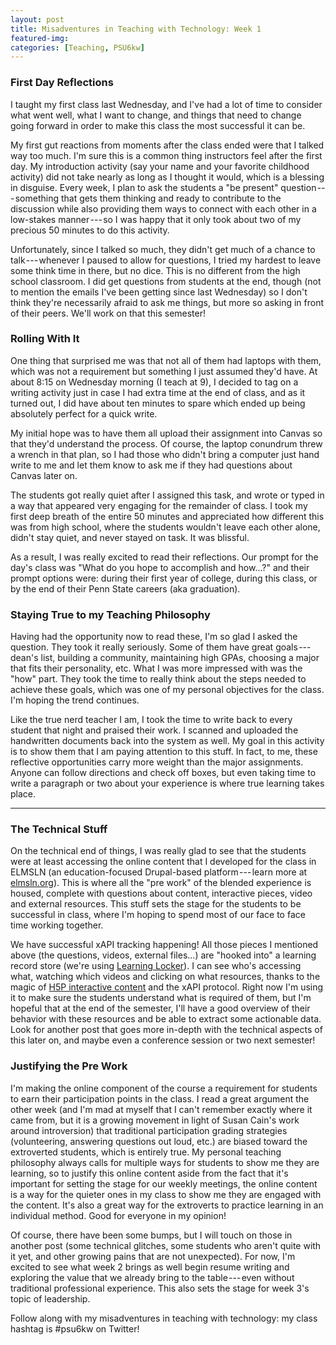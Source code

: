 ```yaml
---
layout: post
title: Misadventures in Teaching with Technology: Week 1
featured-img: 
categories: [Teaching, PSU6kw]
---
```


### First Day Reflections

I taught my first class last Wednesday, and I've had a lot of time to consider what went well, what I want to change, and things that need to change going forward in order to make this class the most successful it can be.

My first gut reactions from moments after the class ended were that I talked way too much. I'm sure this is a common thing instructors feel after the first day. My introduction activity (say your name and your favorite childhood activity) did not take nearly as long as I thought it would, which is a blessing in disguise. Every week, I plan to ask the students a "be present" question --- something that gets them thinking and ready to contribute to the discussion while also providing them ways to connect with each other in a low-stakes manner --- so I was happy that it only took about two of my precious 50 minutes to do this activity.

Unfortunately, since I talked so much, they didn't get much of a chance to talk --- whenever I paused to allow for questions, I tried my hardest to leave some think time in there, but no dice. This is no different from the high school classroom. I did get questions from students at the end, though (not to mention the emails I've been getting since last Wednesday) so I don't think they're necessarily afraid to ask me things, but more so asking in front of their peers. We'll work on that this semester!

### Rolling With It

One thing that surprised me was that not all of them had laptops with them, which was not a requirement but something I just assumed they'd have. At about 8:15 on Wednesday morning (I teach at 9), I decided to tag on a writing activity just in case I had extra time at the end of class, and as it turned out, I did have about ten minutes to spare which ended up being absolutely perfect for a quick write.

My initial hope was to have them all upload their assignment into Canvas so that they'd understand the process. Of course, the laptop conundrum threw a wrench in that plan, so I had those who didn't bring a computer just hand write to me and let them know to ask me if they had questions about Canvas later on.

The students got really quiet after I assigned this task, and wrote or typed in a way that appeared very engaging for the remainder of class. I took my first deep breath of the entire 50 minutes and appreciated how different this was from high school, where the students wouldn't leave each other alone, didn't stay quiet, and never stayed on task. It was blissful.

As a result, I was really excited to read their reflections. Our prompt for the day's class was "What do you hope to accomplish and how...?" and their prompt options were: during their first year of college, during this class, or by the end of their Penn State careers (aka graduation).

### Staying True to my Teaching Philosophy

Having had the opportunity now to read these, I'm so glad I asked the question. They took it really seriously. Some of them have great goals --- dean's list, building a community, maintaining high GPAs, choosing a major that fits their personality, etc. What I was more impressed with was the "how" part. They took the time to really think about the steps needed to achieve these goals, which was one of my personal objectives for the class. I'm hoping the trend continues.

Like the true nerd teacher I am, I took the time to write back to every student that night and praised their work. I scanned and uploaded the handwritten documents back into the system as well. My goal in this activity is to show them that I am paying attention to this stuff. In fact, to me, these reflective opportunities carry more weight than the major assignments. Anyone can follow directions and check off boxes, but even taking time to write a paragraph or two about your experience is where true learning takes place.

* * * * *

### The Technical Stuff

On the technical end of things, I was really glad to see that the students were at least accessing the online content that I developed for the class in ELMSLN (an education-focused Drupal-based platform --- learn more at [elmsln.org](http://elmsln.org)). This is where all the "pre work" of the blended experience is housed, complete with questions about content, interactive pieces, video and external resources. This stuff sets the stage for the students to be successful in class, where I'm hoping to spend most of our face to face time working together.

We have successful xAPI tracking happening! All those pieces I mentioned above (the questions, videos, external files...) are "hooked into" a learning record store (we're using [Learning Locker](http://learninglocker.net)). I can see who's accessing what, watching which videos and clicking on what resources, thanks to the magic of [H5P interactive content](http://h5P.org) and the xAPI protocol. Right now I'm using it to make sure the students understand what is required of them, but I'm hopeful that at the end of the semester, I'll have a good overview of their behavior with these resources and be able to extract some actionable data. Look for another post that goes more in-depth with the technical aspects of this later on, and maybe even a conference session or two next semester!

### Justifying the Pre Work

I'm making the online component of the course a requirement for students to earn their participation points in the class. I read a great argument the other week (and I'm mad at myself that I can't remember exactly where it came from, but it is a growing movement in light of Susan Cain's work around introversion) that traditional participation grading strategies (volunteering, answering questions out loud, etc.) are biased toward the extroverted students, which is entirely true. My personal teaching philosophy always calls for multiple ways for students to show me they are learning, so to justify this online content aside from the fact that it's important for setting the stage for our weekly meetings, the online content is a way for the quieter ones in my class to show me they are engaged with the content. It's also a great way for the extroverts to practice learning in an individual method. Good for everyone in my opinion!

Of course, there have been some bumps, but I will touch on those in another post (some technical glitches, some students who aren't quite with it yet, and other growing pains that are not unexpected). For now, I'm excited to see what week 2 brings as well begin resume writing and exploring the value that we already bring to the table --- even without traditional professional experience. This also sets the stage for week 3's topic of leadership.

Follow along with my misadventures in teaching with technology: my class hashtag is #psu6kw on Twitter!
